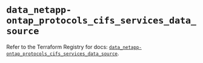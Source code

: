 # `data_netapp-ontap_protocols_cifs_services_data_source`

Refer to the Terraform Registry for docs: [`data_netapp-ontap_protocols_cifs_services_data_source`](https://registry.terraform.io/providers/netapp/netapp-ontap/2.3.0/docs/data-sources/protocols_cifs_services_data_source).
